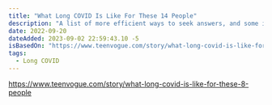 ```yaml
---
title: "What Long COVID Is Like For These 14 People"
description: "A list of more efficient ways to seek answers, and some ideas about how to manage while you look for them!"
date: 2022-09-20
dateAdded: 2023-09-02 22:59:43.10 -5
isBasedOn: "https://www.teenvogue.com/story/what-long-covid-is-like-for-these-8-people"
tags:
  - Long COVID
---
```


https://www.teenvogue.com/story/what-long-covid-is-like-for-these-8-people
